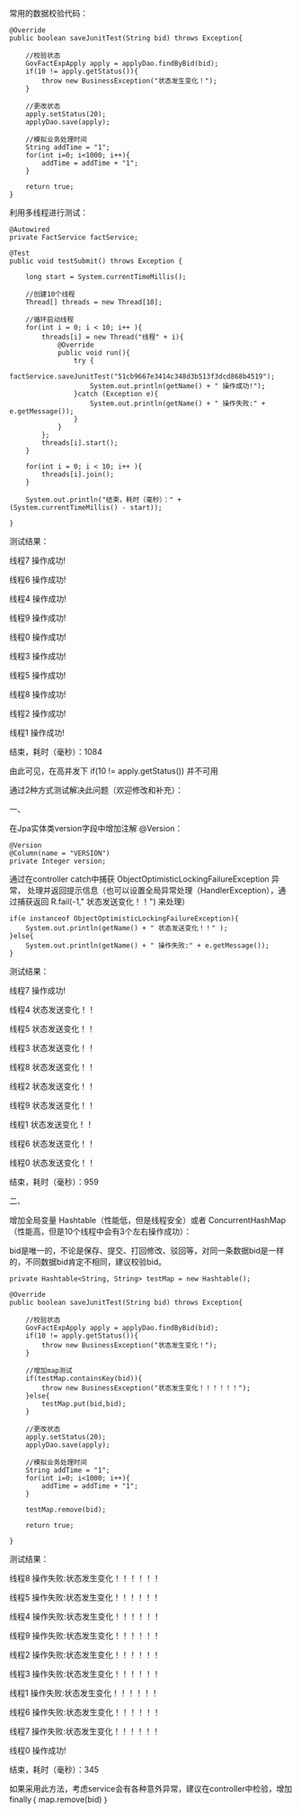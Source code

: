  常用的数据校验代码：
  
    @Override
    public boolean saveJunitTest(String bid) throws Exception{

        //校验状态
        GovFactExpApply apply = applyDao.findByBid(bid);
        if(10 != apply.getStatus()){
        	throw new BusinessException("状态发生变化！");
		}

        //更改状态
		apply.setStatus(20);
		applyDao.save(apply);

        //模拟业务处理时间
		String addTime = "1";
		for(int i=0; i<1000; i++){
			addTime = addTime + "1";
		}

        return true;
    }


利用多线程进行测试：

	@Autowired
	private FactService factService;

	@Test
	public void testSubmit() throws Exception {

        long start = System.currentTimeMillis();

        //创建10个线程
		Thread[] threads = new Thread[10];

        //循环启动线程
		for(int i = 0; i < 10; i++ ){
			threads[i] = new Thread("线程" + i){
				@Override
				public void run(){
					try {
						factService.saveJunitTest("51cb9667e3414c348d3b513f3dcd868b4519");
						System.out.println(getName() + " 操作成功!");
					}catch (Exception e){
						System.out.println(getName() + " 操作失败:" + e.getMessage());
					}
				}
			};
			threads[i].start();
		}

		for(int i = 0; i < 10; i++ ){
			threads[i].join();
		}

        System.out.println("结束，耗时（毫秒）：" + (System.currentTimeMillis() - start));

	}


测试结果：

线程7 操作成功!

线程6 操作成功!

线程4 操作成功!

线程9 操作成功!

线程0 操作成功!

线程3 操作成功!

线程5 操作成功!

线程8 操作成功!

线程2 操作成功!

线程1 操作成功!

结束，耗时（毫秒）：1084

由此可见，在高并发下  if(10 != apply.getStatus())  并不可用

通过2种方式测试解决此问题（欢迎修改和补充）：

一、

在Jpa实体类version字段中增加注解 @Version：

    @Version
    @Column(name = "VERSION")
    private Integer version;

通过在controller catch中捕获 ObjectOptimisticLockingFailureException 异常， 处理并返回提示信息（也可以设置全局异常处理（HandlerException），通过捕获返回 R.fail(-1," 状态发送变化！！") 来处理）

    if(e instanceof ObjectOptimisticLockingFailureException){
		System.out.println(getName() + " 状态发送变化！！" );
	}else{
		System.out.println(getName() + " 操作失败:" + e.getMessage());
	}

测试结果：

线程7 操作成功!

线程4 状态发送变化！！

线程5 状态发送变化！！

线程3 状态发送变化！！

线程8 状态发送变化！！

线程2 状态发送变化！！

线程9 状态发送变化！！

线程1 状态发送变化！！

线程6 状态发送变化！！

线程0 状态发送变化！！

结束，耗时（毫秒）：959


二、

增加全局变量 Hashtable（性能低，但是线程安全）或者 ConcurrentHashMap（性能高，但是10个线程中会有3个左右操作成功）：

bid是唯一的，不论是保存、提交、打回修改、驳回等，对同一条数据bid是一样的，不同数据bid肯定不相同，建议校验bid。

    private Hashtable<String, String> testMap = new Hashtable();

    @Override
    public boolean saveJunitTest(String bid) throws Exception{

 		//校验状态
        GovFactExpApply apply = applyDao.findByBid(bid);
        if(10 != apply.getStatus()){
        	throw new BusinessException("状态发生变化！");
		}

		//增加map测试
		if(testMap.containsKey(bid)){
			throw new BusinessException("状态发生变化！！！！！！");
		}else{
			testMap.put(bid,bid);
		}

        //更改状态
		apply.setStatus(20);
		applyDao.save(apply);

        //模拟业务处理时间
		String addTime = "1";
		for(int i=0; i<1000; i++){
			addTime = addTime + "1";
		}

		testMap.remove(bid);

        return true;
		
    }


测试结果：

线程8 操作失败:状态发生变化！！！！！！

线程5 操作失败:状态发生变化！！！！！！

线程4 操作失败:状态发生变化！！！！！！

线程9 操作失败:状态发生变化！！！！！！

线程2 操作失败:状态发生变化！！！！！！

线程3 操作失败:状态发生变化！！！！！！

线程1 操作失败:状态发生变化！！！！！！

线程6 操作失败:状态发生变化！！！！！！

线程7 操作失败:状态发生变化！！！！！！

线程0 操作成功!

结束，耗时（毫秒）：345

如果采用此方法，考虑service会有各种意外异常，建议在controller中检验，增加finally｛ map.remove(bid) ｝